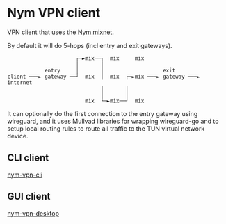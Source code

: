 # Nym VPN client

VPN client that uses the [Nym mixnet](https://nymtech.net). 

By default it will do 5-hops (incl entry and exit gateways).

```
                      ┌─►mix──┐  mix     mix
                      │       │
            entry     │       │                   exit
client ───► gateway ──┘  mix  │  mix  ┌─►mix ───► gateway ───► internet
                              │       │
                              │       │
                         mix  └─►mix──┘  mix
```

It can optionally do the first connection to the entry gateway using wireguard, and it uses Mullvad libraries for wrapping wireguard-go and to setup local routing rules to route all traffic to the TUN virtual network device.

## CLI client

[nym-vpn-cli](nym-vpn-cli/README.md)

## GUI client

[nym-vpn-desktop](nym-vpn-desktop/README.md)
